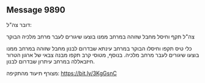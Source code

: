 ## Message 9890

דובר צה"ל:

צה"ל תקף וחיסל מחבל שזוהה במרחב ממנו בוצעו שיגורים לעבר מרחב מלכיה הבוקר

כלי טיס תקפו וחיסלו הבוקר במרחב עינתא שבדרום לבנון מחבל שזוהה במרחב ממנו בוצעו שיגורים לעבר מרחב מלכיה. בנוסף, מטוסי קרב תקפו מבנה צבאי של ארגון הטרור חיזבאללה במרחב עיתרון שבדרום לבנון.

מצורף תיעוד מהתקיפה: https://bit.ly/3KgGsnC

